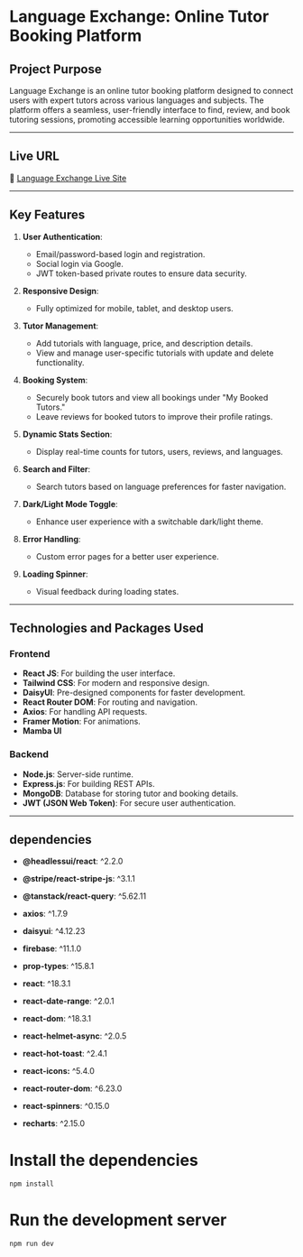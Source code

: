 
# Language Exchange: Online Tutor Booking Platform

## **Project Purpose**
Language Exchange is an online tutor booking platform designed to connect users with expert tutors across various languages and subjects. The platform offers a seamless, user-friendly interface to find, review, and book tutoring sessions, promoting accessible learning opportunities worldwide.

---

## **Live URL**
🔗 [Language Exchange Live Site](https://online-tutor-booking-platform-client-side.surge.sh/)  


---

## **Key Features**
1. **User Authentication**:  
   - Email/password-based login and registration.  
   - Social login via Google.  
   - JWT token-based private routes to ensure data security.  

2. **Responsive Design**:  
   - Fully optimized for mobile, tablet, and desktop users.  

3. **Tutor Management**:  
   - Add tutorials with language, price, and description details.  
   - View and manage user-specific tutorials with update and delete functionality.  

4. **Booking System**:  
   - Securely book tutors and view all bookings under "My Booked Tutors."  
   - Leave reviews for booked tutors to improve their profile ratings.  

5. **Dynamic Stats Section**:  
   - Display real-time counts for tutors, users, reviews, and languages.  

6. **Search and Filter**:  
   - Search tutors based on language preferences for faster navigation.  

7. **Dark/Light Mode Toggle**:  
   - Enhance user experience with a switchable dark/light theme.  

8. **Error Handling**:  
   - Custom error pages for a better user experience.  

9. **Loading Spinner**:  
   - Visual feedback during loading states.  

---

## **Technologies and Packages Used**

### **Frontend**  
- **React JS**: For building the user interface.  
- **Tailwind CSS**: For modern and responsive design.  
- **DaisyUI**: Pre-designed components for faster development.  
- **React Router DOM**: For routing and navigation.  
- **Axios**: For handling API requests.  
- **Framer Motion**: For animations.  
- **Mamba UI**

### **Backend**  
- **Node.js**: Server-side runtime.  
- **Express.js**: For building REST APIs.  
- **MongoDB**: Database for storing tutor and booking details.  
- **JWT (JSON Web Token)**: For secure user authentication.  


---
## dependencies

- **@headlessui/react**: ^2.2.0

- **@stripe/react-stripe-js**: ^3.1.1

- **@tanstack/react-query**: ^5.62.11

- **axios**: ^1.7.9

- **daisyui**: ^4.12.23

- **firebase**: ^11.1.0

- **prop-types**: ^15.8.1

- **react**: ^18.3.1

- **react-date-range**: ^2.0.1

- **react-dom**: ^18.3.1

- **react-helmet-async**: ^2.0.5

- **react-hot-toast**: ^2.4.1

- **react-icons:** ^5.4.0

- **react-router-dom**: ^6.23.0

- **react-spinners**: ^0.15.0

- **recharts**: ^2.15.0


# Install the dependencies
`npm install`

# Run the development server
`npm run dev`
